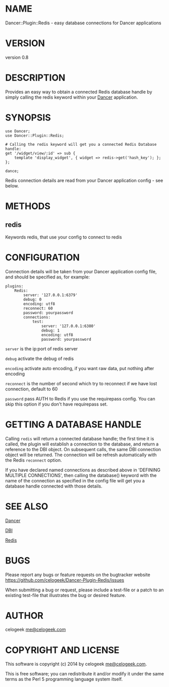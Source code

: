 # NAME

Dancer::Plugin::Redis - easy database connections for Dancer applications

# VERSION

version 0.8

# DESCRIPTION

Provides an easy way to obtain a connected Redis database handle by simply calling
the redis keyword within your [Dancer](https://metacpan.org/pod/Dancer) application.

# SYNOPSIS

    use Dancer;
    use Dancer::Plugin::Redis;

    # Calling the redis keyword will get you a connected Redis Database handle:
    get '/widget/view/:id' => sub {
        template 'display_widget', { widget => redis->get('hash_key'); };
    };

    dance;

Redis connection details are read from your Dancer application config - see
below.

# METHODS

## redis

Keywords redis, that use your config to connect to redis

# CONFIGURATION

Connection details will be taken from your Dancer application config file, and
should be specified as, for example: 

    plugins:
        Redis:
            server: '127.0.0.1:6379'
            debug: 0
            encoding: utf8
            reconnect: 60
            password: yourpassword
            connections:
                test:
                    server: '127.0.0.1:6380'
                    debug: 1
                    encoding: utf8
                    password: yourpassword

`server` is the ip:port of redis server

`debug` activate the debug of redis

`encoding` activate auto encoding, if you want raw data, put nothing after encoding

`reconnect` is the number of second which try to reconnect if we have lost connection, default to 60

`password` pass AUTH to Redis if you use the requirepass config. You can skip this option if you don't have requirepass set.

# GETTING A DATABASE HANDLE

Calling `redis` will return a connected database handle; the first time it is
called, the plugin will establish a connection to the database, and return a
reference to the DBI object.  On subsequent calls, the same DBI connection
object will be returned. The connection will be refresh automatically with the Redis `reconnect` option.

If you have declared named connections as described above in 'DEFINING MULTIPLE
CONNECTIONS', then calling the database() keyword with the name of the
connection as specified in the config file will get you a database handle
connected with those details.

# SEE ALSO

[Dancer](https://metacpan.org/pod/Dancer)

[DBI](https://metacpan.org/pod/DBI)

[Redis](https://metacpan.org/pod/Redis)

# BUGS

Please report any bugs or feature requests on the bugtracker website
https://github.com/celogeek/Dancer-Plugin-Redis/issues

When submitting a bug or request, please include a test-file or a
patch to an existing test-file that illustrates the bug or desired
feature.

# AUTHOR

celogeek <me@celogeek.com>

# COPYRIGHT AND LICENSE

This software is copyright (c) 2014 by celogeek <me@celogeek.com>.

This is free software; you can redistribute it and/or modify it under
the same terms as the Perl 5 programming language system itself.
